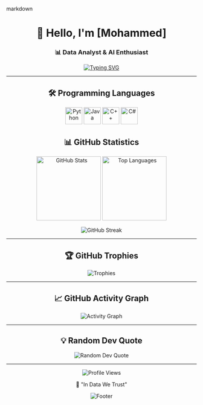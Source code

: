 markdown<div align="center">

# 👋 Hello, I'm [Mohammed]

### 📊 Data Analyst & AI Enthusiast 
[![Typing SVG](https://readme-typing-svg.demolab.com?font=Fira+Code&size=22&duration=3000&pause=1000&color=2E9EF7&center=true&vCenter=true&width=600&lines=Data+Scientist+%7C+%D9%85%D8%AD%D9%84%D9%84+%D8%A8%D9%8A%D8%A7%D9%86%D8%A7%D8%AA;AI+%26+Machine+Learning+Engineer;Turning+Data+into+Insights)](https://git.io/typing-svg)

---

## 🛠️ Programming Languages 


<p align="center">
  <img src="https://camo.githubusercontent.com/1594bb61e85b22739a2e8fa02ea68154f8969efc2f280a47f2602f99d5f0fc0e/68747470733a2f2f736b696c6c69636f6e732e6465762f69636f6e733f693d7079" alt="Python" width="45" height="45"/>
  <img src="https://camo.githubusercontent.com/16edff857d92b7794d5f4241aa88b9db4463d06eb52b38624a5fe1cad1584e53/68747470733a2f2f736b696c6c69636f6e732e6465762f69636f6e733f693d6a73" alt="Java" width="45" height="45"/>
  <img src="https://camo.githubusercontent.com/33a88742a4c2007e41b467f181b79c7f68650b056f27ac9d38176995f68ad586/68747470733a2f2f736b696c6c69636f6e732e6465762f69636f6e733f693d637070" alt="C++" width="45" height="45"/>
  <img src="https://camo.githubusercontent.com/ffa7b120ef5eca755e9a119e96882fe9743634dec1970a0c8076907390c9c989/68747470733a2f2f736b696c6c69636f6e732e6465762f69636f6e733f693d6373" alt="C#" width="45" height="45"/>
  </p>


## 📊 GitHub Statistics 

<p align="center">
  <img src="https://github-readme-stats.vercel.app/api?username=1buGaith&show_icons=true&theme=tokyonight&hide_border=true&bg_color=0D1117&title_color=58A6FF&icon_color=1F6FEB&text_color=C9D1D9" alt="GitHub Stats" height="170"/>
  <img src="https://github-readme-stats.vercel.app/api/top-langs/?username=1buGaith&layout=compact&theme=tokyonight&hide_border=true&bg_color=0D1117&title_color=58A6FF&text_color=C9D1D9" alt="Top Languages" height="170"/>
</p>

<p align="center">
  <img src="https://github-readme-streak-stats.herokuapp.com/?user=1buGaith&theme=tokyonight&hide_border=true&background=0D1117&stroke=58A6FF&ring=58A6FF&fire=FF6B6B&currStreakLabel=C9D1D9" alt="GitHub Streak"/>
</p>

---

## 🏆 GitHub Trophies 

<p align="center">
  <img src="https://github-profile-trophy.vercel.app/?username=1buGaith&theme=tokyonight&no-frame=true&no-bg=true&column=7&margin-w=15" alt="Trophies"/>
</p>

---

## 📈 GitHub Activity Graph

<p align="center">
  <img src="https://github-readme-activity-graph.vercel.app/graph?username=1buGaith&theme=tokyo-night&hide_border=true&bg_color=0D1117&color=58A6FF&line=1F6FEB&point=FF6B6B" alt="Activity Graph"/>
</p>

---

## 💡 Random Dev Quote

<p align="center">
  <img src="https://quotes-github-readme.vercel.app/api?type=horizontal&theme=tokyonight" alt="Random Dev Quote"/>
</p>

---

<p align="center">
  <img src="https://komarev.com/ghpvc/?username=1buGaith&label=Profile%20Views%20%7C%20%D8%B2%D9%88%D8%A7%D8%B1%20%D8%A7%D9%84%D9%85%D9%84%D9%81&color=0e75b6&style=flat" alt="Profile Views"/>
</p>

<p align="center">
  💙 "In Data We Trust"
</p>

<p align="center">
  <img src="https://capsule-render.vercel.app/api?type=waving&color=gradient&height=100&section=footer" alt="Footer"/>
</p>

</div>
